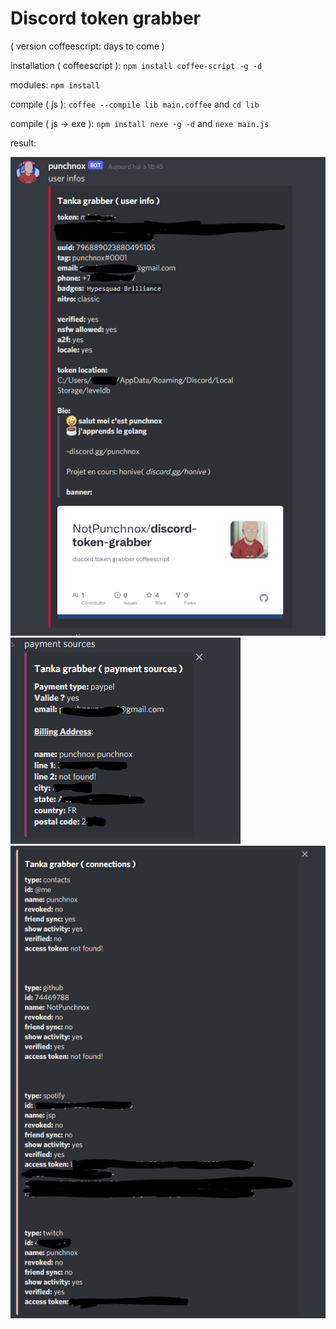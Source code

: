 # Discord token grabber

( version coffeescript: days to come )

installation ( coffeescript ):
  `npm install coffee-script -g -d`

  modules:
    `npm install`

compile ( js ):
  `coffee --compile lib main.coffee` and `cd lib`

compile ( js -> exe ):
   `npm install nexe -g -d` and `nexe main.js`


result:

![ScreenShot](/screen/capture.png)
![ScreenShot](/screen/capture2.png)
![ScreenShot](/screen/capture3.png)